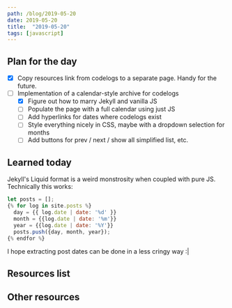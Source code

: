 ```yaml
---
path: /blog/2019-05-20
date: 2019-05-20
title:  "2019-05-20"
tags: [javascript]
---
```


## Plan for the day

- [x] Copy resources link from codelogs to a separate page. Handy for the future.
- [ ] Implementation of a calendar-style archive for codelogs
  - [x] Figure out how to marry Jekyll and vanilla JS
  - [ ] Populate the page with a full calendar using just JS
  - [ ] Add hyperlinks for dates where codelogs exist
  - [ ] Style everything nicely in CSS, maybe with a dropdown selection for months
  - [ ] Add buttons for prev / next / show all simplified list, etc.

## Learned today

Jekyll's Liquid format is a weird monstrosity when coupled with pure JS. Technically this works:

```javascript
let posts = [];
{% for log in site.posts %}
  day = {{ log.date | date: '%d' }}
  month = {{log.date | date: '%m'}}
  year = {{log.date | date: '%Y'}}
  posts.push({day, month, year});
{% endfor %}
```

I hope extracting post dates can be done in a less cringy way :|

## Resources list

## Other resources